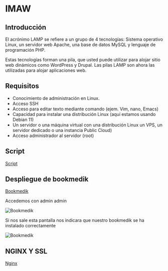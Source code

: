 # IMAW
## Introducción
El acrónimo LAMP se refiere a un grupo de 4 tecnologías: Sistema operativo Linux, un servidor web Apache, una base de datos MySQL y lenguaje de programación PHP.

Estas tecnologías forman una pila, que usted puede utilizar para alojar sitio web dinámicos como WordPress y Drupal. Las pilas LAMP son ahora las utilizadas para alojar aplicaciones web.

## Requisitos

+ Conocimiento de administración en Linux.
+ Acceso SSH
+ Acceso para editar texto mediante comando (ejem. Vim, nano, Emacs)
+ Capacidad para instalar una distribución Linux (aquí estamos usando Debian 11)
+ Un servidor o una máquina virtual con una distribución Linux un VPS, un servidor dedicado o una instancia Public Cloud)
+ Acceso administrador al servidor (root)

## Script

[Script](https://github.com/victorsanmar/script-lamp/blob/main/lamp2.sh) 

## Despliegue de bookmedik

[Bookmedik](https://github.com/evilnapsis/bookmedik)

Accedemos con admin admin

![Bookmedik](https://github.com/victorsanmar/script-lamp/blob/main/imagenes/bk11.PNG)

Si nos sale esta pantalla nos indicara que nuestro bookmedik se ha instalado correctamente

![Bookmedik](https://github.com/victorsanmar/script-lamp/blob/main/imagenes/bk1.PNG)

## NGINX Y SSL

[Nginx](https://github.com/victorsanmar/script-lamp/blob/main/NGINX%20ssl%20y%20balanceo.pdf)
